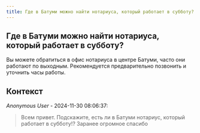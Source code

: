 ```yaml
---
title: Где в Батуми можно найти нотариуса, который работает в субботу?
---
```


## Где в Батуми можно найти нотариуса, который работает в субботу?

Вы можете обратиться в офис нотариуса в центре Батуми, часто они работают по выходным. Рекомендуется предварительно позвонить и уточнить часы работы.

## Контекст

_Anonymous User_ - 2024-11-30 08:06:37:

> Всем привет. Подскажите, есть ли в Батуми нотариус, который работает в субботу!? Заранее огромное спасибо
